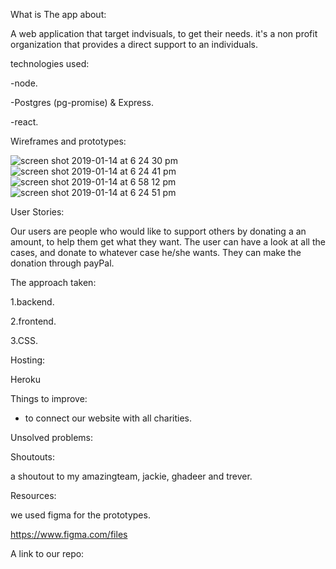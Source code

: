  What is The app about: 
 
 A web application that target indvisuals, to get their needs.  it's a non profit organization that provides a direct support to an individuals. 
 
 technologies used:
 
 -node.
 
 -Postgres (pg-promise) & Express.
 
 -react.
 
Wireframes and prototypes:

![screen shot 2019-01-14 at 6 24 30 pm](https://user-images.githubusercontent.com/44443628/51123320-e3bdb880-182c-11e9-95f4-5efd7ec5c550.png)
![screen shot 2019-01-14 at 6 24 41 pm](https://user-images.githubusercontent.com/44443628/51123388-06e86800-182d-11e9-90af-518bcf5812b0.png)
![screen shot 2019-01-14 at 6 58 12 pm](https://user-images.githubusercontent.com/44443628/51124034-5f6c3500-182e-11e9-9fdd-7e88190d789c.png)
![screen shot 2019-01-14 at 6 24 51 pm](https://user-images.githubusercontent.com/44443628/51123437-21badc80-182d-11e9-95ca-5a49ac852495.png)

User Stories:

Our users are people who would like to support others by donating a an amount, to help them get what they want.
The user can have a look at all the cases, and donate to whatever case he/she wants. They can make the donation through payPal.

The approach taken:

1.backend.

2.frontend.

3.CSS.

Hosting:

Heroku

Things to improve:

- to connect our website with all charities.

Unsolved problems:

Shoutouts:

a shoutout to my amazingteam, jackie, ghadeer and trever.

Resources:

we used figma for the prototypes.

https://www.figma.com/files 

A link to our repo:

